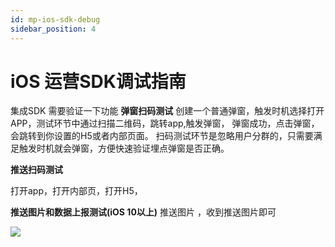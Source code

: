```yaml
---
id: mp-ios-sdk-debug
sidebar_position: 4
---
```


iOS 运营SDK调试指南
=============

集成SDK 需要验证一下功能 **弹窗扫码测试** 创建一个普通弹窗，触发时机选择打开APP，测试环节中通过扫描二维码，跳转app,触发弹窗， 弹窗成功，点击弹窗，会跳转到你设置的H5或者内部页面。 扫码测试环节是忽略用户分群的，只需要满足触发时机就会弹窗，方便快速验证埋点弹窗是否正确。

**推送扫码测试**

打开app，打开内部页，打开H5，

**推送图片和数据上报测试(iOS 10以上)** 推送图片 ，收到推送图片即可

![](/img/assets-M2qbZInaXgdm8kkNosp-MC5p36fz4qAklNOXt32-MC5p9nSv7qq1zxlI2Fzimage.png)
